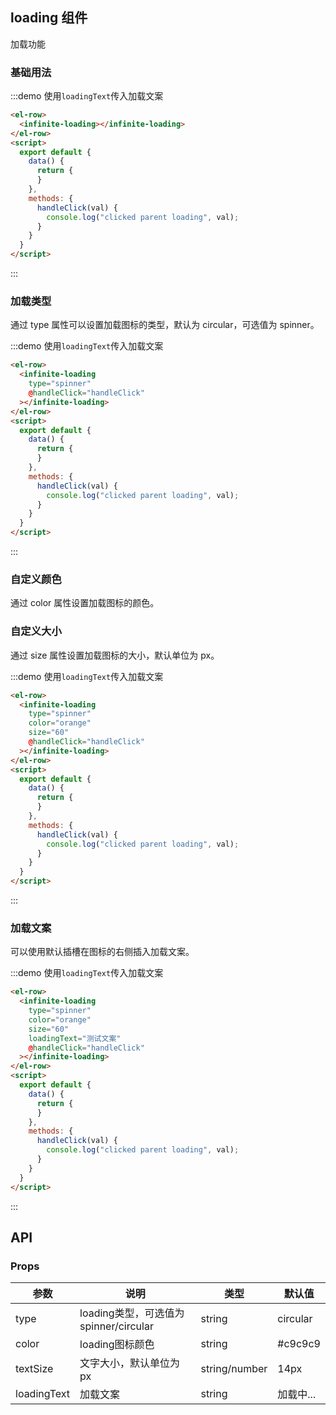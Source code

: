 ## loading 组件

加载功能

### 基础用法

:::demo 使用`loadingText`传入加载文案

```html
<el-row>
  <infinite-loading></infinite-loading>
</el-row>
<script>
  export default {
    data() {
      return {
      }
    },
    methods: {
      handleClick(val) {
        console.log("clicked parent loading", val);
      }
    }
  }
</script>
```

:::

### 加载类型
通过 type 属性可以设置加载图标的类型，默认为 circular，可选值为 spinner。

:::demo 使用`loadingText`传入加载文案

```html
<el-row>
  <infinite-loading
    type="spinner"
    @handleClick="handleClick"
  ></infinite-loading>
</el-row>
<script>
  export default {
    data() {
      return {
      }
    },
    methods: {
      handleClick(val) {
        console.log("clicked parent loading", val);
      }
    }
  }
</script>
```

:::


### 自定义颜色
通过 color 属性设置加载图标的颜色。

### 自定义大小
通过 size 属性设置加载图标的大小，默认单位为 px。

:::demo 使用`loadingText`传入加载文案

```html
<el-row>
  <infinite-loading
    type="spinner"
    color="orange"
    size="60"
    @handleClick="handleClick"
  ></infinite-loading>
</el-row>
<script>
  export default {
    data() {
      return {
      }
    },
    methods: {
      handleClick(val) {
        console.log("clicked parent loading", val);
      }
    }
  }
</script>
```

:::


### 加载文案
可以使用默认插槽在图标的右侧插入加载文案。

:::demo 使用`loadingText`传入加载文案

```html
<el-row>
  <infinite-loading
    type="spinner"
    color="orange"
    size="60"
    loadingText="测试文案"
    @handleClick="handleClick"
  ></infinite-loading>
</el-row>
<script>
  export default {
    data() {
      return {
      }
    },
    methods: {
      handleClick(val) {
        console.log("clicked parent loading", val);
      }
    }
  }
</script>
```

:::

## API

### Props

| 参数 | 说明 | 类型 | 默认值 |
| --- | --- | --- | --- |
| type | loading类型，可选值为 spinner/circular | string | circular |
| color | loading图标颜色 | string | #c9c9c9 |
| textSize | 文字大小，默认单位为px | string/number | 14px |
| loadingText | 加载文案 | string | 加载中... |